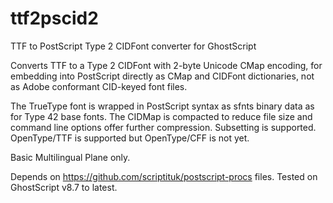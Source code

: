 # ttf2pscid2
TTF to PostScript Type 2 CIDFont converter for GhostScript

Converts TTF to a Type 2 CIDFont with 2-byte Unicode CMap encoding, for embedding into PostScript directly as CMap and CIDFont dictionaries, not as Adobe conformant CID-keyed font files.

The TrueType font is wrapped in PostScript syntax as sfnts binary data as for Type 42 base fonts. The CIDMap is compacted to reduce file size and command line options offer further compression. Subsetting is supported.
OpenType/TTF is supported but OpenType/CFF is not yet.

Basic Multilingual Plane only.

Depends on https://github.com/scriptituk/postscript-procs files.
Tested on GhostScript v8.7 to latest.
